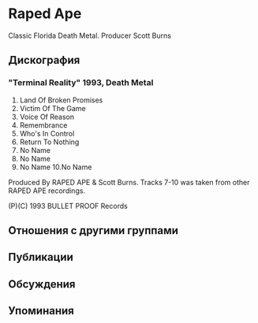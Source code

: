 # Raped Ape

Classic Florida Death Metal. Producer Scott Burns

## Дискография

### "Terminal Reality" 1993, Death Metal

1.  Land Of Broken Promises
2.  Victim Of The Game
3.  Voice Of Reason
4.  Remembrance
5.  Who's In Control
6.  Return To Nothing
7.  No Name
8.  No Name
9.  No Name
10.No Name

Produced By RAPED APE & Scott Burns.
Tracks 7-10 was taken from other RAPED APE recordings.

(P)(C) 1993 BULLET PROOF Records


## Отношения с другими группами


## Публикации


## Обсуждения


## Упоминания

